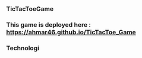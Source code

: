 ### TicTacToeGame

### This game is deployed here : https://ahmar46.github.io/TicTacToe_Game

### Technologi